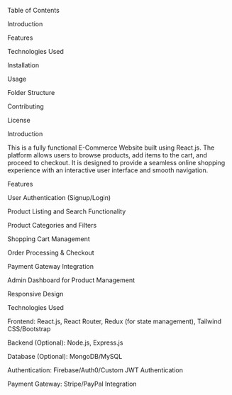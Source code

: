 Table of Contents

Introduction

Features

Technologies Used

Installation

Usage

Folder Structure

Contributing

License

Introduction

This is a fully functional E-Commerce Website built using React.js. The platform allows users to browse products, add items to the cart, and proceed to checkout. It is designed to provide a seamless online shopping experience with an interactive user interface and smooth navigation.

Features

User Authentication (Signup/Login)

Product Listing and Search Functionality

Product Categories and Filters

Shopping Cart Management

Order Processing & Checkout

Payment Gateway Integration

Admin Dashboard for Product Management

Responsive Design

Technologies Used

Frontend: React.js, React Router, Redux (for state management), Tailwind CSS/Bootstrap

Backend (Optional): Node.js, Express.js

Database (Optional): MongoDB/MySQL

Authentication: Firebase/Auth0/Custom JWT Authentication

Payment Gateway: Stripe/PayPal Integration

